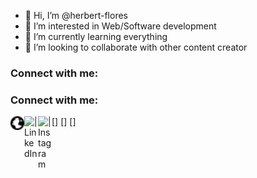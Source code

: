 - 👋 Hi, I’m @herbert-flores
- 👀 I’m interested in Web/Software development
- 🌱 I’m currently learning everything
- 💞️ I’m looking to collaborate with other content creator

### Connect with me:

### Connect with me:

[<img align="left" alt="" width="22px" src="https://raw.githubusercontent.com/iconic/open-iconic/master/svg/globe.svg" />]
[<img align="left" alt=" | LinkedIn" width="22px" src="https://cdn.jsdelivr.net/npm/simple-icons@v3/icons/linkedin.svg" />]
[<img align="left" alt=" | Instagram" width="22px" src="https://cdn.jsdelivr.net/npm/simple-icons@v3/icons/instagram.svg" />]

<br />
<!---
herbert-flores/herbert-flores is a ✨ special ✨ repository because its `README.md` (this file) appears on your GitHub profile.
You can click the Preview link to take a look at your changes.
--->
